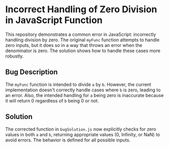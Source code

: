 # Incorrect Handling of Zero Division in JavaScript Function

This repository demonstrates a common error in JavaScript: incorrectly handling division by zero.  The original `myFunc` function attempts to handle zero inputs, but it does so in a way that throws an error when the denominator is zero. The solution shows how to handle these cases more robustly. 

## Bug Description

The `myFunc` function is intended to divide `a` by `b`. However, the current implementation doesn't correctly handle cases where `b` is zero, leading to an error.  Also, the intended handling for `a` being zero is inaccurate because it will return 0 regardless of `b` being 0 or not.

## Solution

The corrected function in `bugSolution.js` now explicitly checks for zero values in both `a` and `b`, returning appropriate values (0, Infinity, or NaN) to avoid errors. The behavior is defined for all possible inputs.
